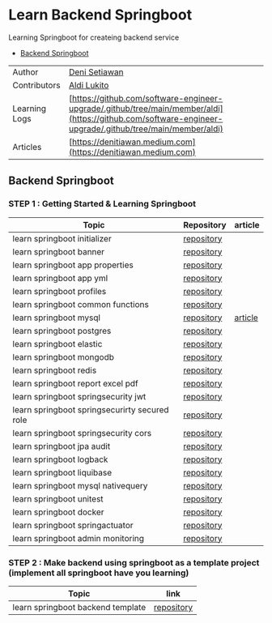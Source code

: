# Learn Backend Springboot
Learning Springboot for createing backend service
- [Backend Springboot](#backend-springboot)

|  |  |
|--|--|
|Author| [Deni Setiawan](https://github.com/denitiawan) |
|Contributors | [Aldi Lukito](https://github.com/aldiCovo) |
|Learning Logs | [https://github.com/software-engineer-upgrade/.github/tree/main/member/aldi](https://github.com/software-engineer-upgrade/.github/tree/main/member/aldi)|
|Articles | [https://denitiawan.medium.com](https://denitiawan.medium.com) |

## Backend Springboot
### STEP 1 : Getting Started & Learning Springboot
|Topic|Repository|article|
|--|--|--|
|learn springboot initializer|[repository](https://github.com/software-engineer-upgrade/learning-springboot/tree/main/step-1/learn-springboot-initializer/)|
|learn springboot banner|[repository](https://github.com/software-engineer-upgrade/learning-springboot/tree/main/step-1/learn-springboot-banner/)|
|learn springboot app properties|[repository](https://github.com/software-engineer-upgrade/learning-springboot/tree/main/step-1/learn-springboot-app-properties/)|
|learn springboot app yml|[repository](https://github.com/software-engineer-upgrade/learning-springboot/tree/main/step-1/learn-springboot-app-yml/)|
|learn springboot profiles|[repository](https://github.com/software-engineer-upgrade/learning-springboot/tree/main/step-1/learn-springboot-profiles/)|
|learn springboot common functions|[repository](https://github.com/software-engineer-upgrade/learning-springboot/tree/main/step-1/learn-springboot-common-functions/)|
|learn springboot mysql|[repository](https://github.com/software-engineer-upgrade/learning-springboot/tree/main/step-1/learn-springboot-mysql/)|[article](https://denitiawan.medium.com/create-rest-api-using-springboot-and-mysql-808cdf9e3bdd)|
|learn springboot postgres|[repository](https://github.com/software-engineer-upgrade/learning-springboot/tree/main/step-1/learn-springboot-postgres/)|
|learn springboot elastic|[repository](https://github.com/software-engineer-upgrade/learning-springboot/tree/main/step-1/learn-springboot-elastic/)|
|learn springboot mongodb|[repository](https://github.com/software-engineer-upgrade/learning-springboot/tree/main/step-1/learn-springboot-mongodb/)|
|learn springboot redis|[repository](https://github.com/software-engineer-upgrade/learning-springboot/tree/main/step-1/learn-springboot-redis/)|
|learn springboot report excel pdf|[repository](https://github.com/software-engineer-upgrade/learning-springboot/tree/main/step-1/learn-springboot-report-excel-pdf/)|
|learn springboot springsecurity jwt|[repository](https://github.com/software-engineer-upgrade/learning-springboot/tree/main/step-1/learn-springboot-springsecurity-jwt/)|
|learn springboot springsecurirty secured role|[repository](https://github.com/software-engineer-upgrade/learning-springboot/tree/main/step-1/learn-springboot-springsecurirty-secured-role/)|
|learn springboot springsecurity cors|[repository](https://github.com/software-engineer-upgrade/learning-springboot/tree/main/step-1/learn-springboot-springsecurity-cors/)|
|learn springboot jpa audit|[repository](https://github.com/software-engineer-upgrade/learning-springboot/tree/main/step-1/learn-springboot-jpa-audit/)|
|learn springboot logback|[repository](https://github.com/software-engineer-upgrade/learning-springboot/tree/main/step-1/learn-springboot-logback/)|
|learn springboot liquibase|[repository](https://github.com/software-engineer-upgrade/learning-springboot/tree/main/step-1/learn-springboot-liquibase/)|
|learn springboot mysql nativequery|[repository](https://github.com/software-engineer-upgrade/learning-springboot/tree/main/step-1/learn-springboot-mysql-nativequery/)|
|learn springboot unitest|[repository](https://github.com/software-engineer-upgrade/learning-springboot/tree/main/step-1/learn-springboot-unitest/)|
|learn springboot docker|[repository](https://github.com/software-engineer-upgrade/learning-springboot/tree/main/step-1/learn-springboot-docker/)|
|learn springboot springactuator|[repository](https://github.com/software-engineer-upgrade/learning-springboot/tree/main/step-1/learn-springboot-springactuator/)|
|learn springboot admin monitoring|[repository](https://github.com/software-engineer-upgrade/learning-springboot/tree/main/step-1/learn-springboot-admin-monitoring/)|

### STEP 2 : Make backend using springboot as a template project (implement all springboot have you learning)

|Topic|link|
|--|--|
|learn springboot backend template|[repository](https://github.com/software-engineer-upgrade/learning-springboot/tree/main/step-2/learn-springboot-backend-template)| 



